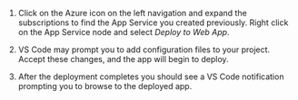 1. Click on the Azure icon on the left navigation and expand the subscriptions to find the App Service you created previously.  Right click on the App Service node and select *Deploy to Web App*.

1. VS Code may prompt you to add configuration files to your project. Accept these changes, and the app will begin to deploy.

1. After the deployment completes you should see a VS Code notification prompting you to browse to the deployed app.